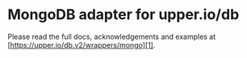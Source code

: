 # MongoDB adapter for upper.io/db

Please read the full docs, acknowledgements and examples at
[https://upper.io/db.v2/wrappers/mongo][1].

[1]: https://upper.io/db.v2/wrappers/mongo
